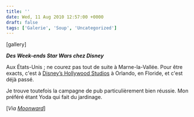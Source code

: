 ```yaml
---
title: ''
date: Wed, 11 Aug 2010 12:57:00 +0000
draft: false
tags: ['Galerie', 'Soup', 'Uncategorized']
---
```


\[gallery\]

_**Des Week-ends Star Wars chez Disney**_

Aux États-Unis ; ne courez pas tout de suite à Marne-la-Vallée. Pour être exacts, c'est à [Disney’s Hollywood Studios](http://fr.wikipedia.org/wiki/Disney's_Hollywood_Studios) à Orlando, en Floride, et c'est déjà passé.

Je trouve toutefois la campagne de pub particulièrement bien réussie. Mon préféré étant Yoda qui fait du jardinage.

\[_Via [Moonward](http://www.moonward.net/publicidad/2010/05/disney-star-wars-weekends/)_\]